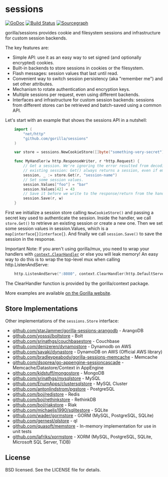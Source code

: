 sessions
========
[![GoDoc](https://godoc.org/github.com/gorilla/sessions?status.svg)](https://godoc.org/github.com/gorilla/sessions) [![Build Status](https://travis-ci.org/gorilla/sessions.png?branch=master)](https://travis-ci.org/gorilla/sessions)
[![Sourcegraph](https://sourcegraph.com/github.com/gorilla/sessions/-/badge.svg)](https://sourcegraph.com/github.com/gorilla/sessions?badge)


gorilla/sessions provides cookie and filesystem sessions and infrastructure for
custom session backends.

The key features are:

* Simple API: use it as an easy way to set signed (and optionally
  encrypted) cookies.
* Built-in backends to store sessions in cookies or the filesystem.
* Flash messages: session values that last until read.
* Convenient way to switch session persistency (aka "remember me") and set
  other attributes.
* Mechanism to rotate authentication and encryption keys.
* Multiple sessions per request, even using different backends.
* Interfaces and infrastructure for custom session backends: sessions from
  different stores can be retrieved and batch-saved using a common API.

Let's start with an example that shows the sessions API in a nutshell:

```go
	import (
		"net/http"
		"github.com/gorilla/sessions"
	)

	var store = sessions.NewCookieStore([]byte("something-very-secret"))

	func MyHandler(w http.ResponseWriter, r *http.Request) {
		// Get a session. We're ignoring the error resulted from decoding an
		// existing session: Get() always returns a session, even if empty.
		session, _ := store.Get(r, "session-name")
		// Set some session values.
		session.Values["foo"] = "bar"
		session.Values[42] = 43
		// Save it before we write to the response/return from the handler.
		session.Save(r, w)
	}
```

First we initialize a session store calling `NewCookieStore()` and passing a
secret key used to authenticate the session. Inside the handler, we call
`store.Get()` to retrieve an existing session or create a new one. Then we set
some session values in session.Values, which is a `map[interface{}]interface{}`.
And finally we call `session.Save()` to save the session in the response.

Important Note: If you aren't using gorilla/mux, you need to wrap your handlers
with
[`context.ClearHandler`](http://www.gorillatoolkit.org/pkg/context#ClearHandler)
or else you will leak memory! An easy way to do this is to wrap the top-level
mux when calling http.ListenAndServe:

```go
	http.ListenAndServe(":8080", context.ClearHandler(http.DefaultServeMux))
```

The ClearHandler function is provided by the gorilla/context package.

More examples are available [on the Gorilla
website](http://www.gorillatoolkit.org/pkg/sessions).

## Store Implementations

Other implementations of the `sessions.Store` interface:

* [github.com/starJammer/gorilla-sessions-arangodb](https://github.com/starJammer/gorilla-sessions-arangodb) - ArangoDB
* [github.com/yosssi/boltstore](https://github.com/yosssi/boltstore) - Bolt
* [github.com/srinathgs/couchbasestore](https://github.com/srinathgs/couchbasestore) - Couchbase
* [github.com/denizeren/dynamostore](https://github.com/denizeren/dynamostore) - Dynamodb on AWS
* [github.com/savaki/dynastore](https://github.com/savaki/dynastore) - DynamoDB on AWS (Official AWS library)
* [github.com/bradleypeabody/gorilla-sessions-memcache](https://github.com/bradleypeabody/gorilla-sessions-memcache) - Memcache
* [github.com/dsoprea/go-appengine-sessioncascade](https://github.com/dsoprea/go-appengine-sessioncascade) - Memcache/Datastore/Context in AppEngine
* [github.com/kidstuff/mongostore](https://github.com/kidstuff/mongostore) - MongoDB
* [github.com/srinathgs/mysqlstore](https://github.com/srinathgs/mysqlstore) - MySQL
* [github.com/EnumApps/clustersqlstore](https://github.com/EnumApps/clustersqlstore) - MySQL Cluster
* [github.com/antonlindstrom/pgstore](https://github.com/antonlindstrom/pgstore) - PostgreSQL
* [github.com/boj/redistore](https://github.com/boj/redistore) - Redis
* [github.com/boj/rethinkstore](https://github.com/boj/rethinkstore) - RethinkDB
* [github.com/boj/riakstore](https://github.com/boj/riakstore) - Riak
* [github.com/michaeljs1990/sqlitestore](https://github.com/michaeljs1990/sqlitestore) - SQLite
* [github.com/wader/gormstore](https://github.com/wader/gormstore) - GORM (MySQL, PostgreSQL, SQLite)
* [github.com/gernest/qlstore](https://github.com/gernest/qlstore) - ql
* [github.com/quasoft/memstore](https://github.com/quasoft/memstore) - In-memory implementation for use in unit tests
* [github.com/lafriks/xormstore](https://github.com/lafriks/xormstore) - XORM (MySQL, PostgreSQL, SQLite, Microsoft SQL Server, TiDB)

## License

BSD licensed. See the LICENSE file for details.
